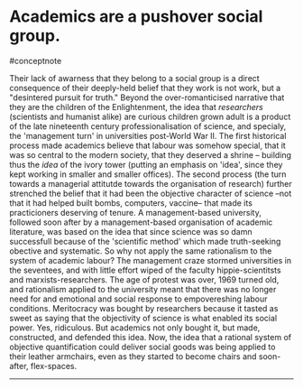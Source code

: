 # Academics are a pushover social group. 
#conceptnote

Their lack of awarness that they belong to a social group is a direct consequence of their deeply-held belief that they work is not work, but a "desintered pursuit for truth." Beyond the over-romanticised narrative that they are the children of the Enlightenment, the idea that *researchers* (scientists and humanist alike) are curious children grown adult is a product of the late nineteenth century professionalisation of science, and specialy, the 'management turn' in universities post-World War II. The first historical process made academics believe that labour was somehow special, that it was so central to the modern society, that they deserved a shrine – building thus the *idea* of the ivory tower (putting an emphasis on 'idea', since they kept working in smaller and smaller offices). The second process (the turn towards a managerial attitutde towards the organisation of research) further strenched the belief that it had been the objective character of science –not that it had helped built bombs, computers, vaccine– that made its practicioners deserving of tenure. A management-based university, followed soon after by a management-based organisation of academic literature, was based on the idea that since science was so damn successfull because of the 'scientific method' which made truth-seeking obective and systematic. So why not apply the same rationalism to the system of academic labour? The management craze stormed universities in the seventees, and with little effort wiped of the faculty hippie-scientitsts and marxists-researchers. The age of protest was over, 1969 turned old, and rationalism applied to the university meant that there was no longer need for and emotional and social response to empovereshing labour conditions. Meritocracy was bought by researchers because it tasted as sweet as saying that the objectivity of science is what enabled its social power. Yes, ridiculous. But academics not only bought it, but made, constructed, and defended this idea. Now, the idea that a rational system of objective quantification could deliver social goods was being applied to their leather armchairs, even as they started to become chairs and soon-after, flex-spaces. 


---

